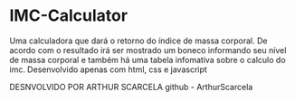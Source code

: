 # IMC-Calculator
Uma calculadora que dará o retorno do índice de massa corporal. De acordo com o resultado irá ser mostrado um boneco informando seu nível de massa corporal e também há uma tabela infomativa sobre o calculo do imc. Desenvolvido apenas com html, css e javascript

DESNVOLVIDO POR ARTHUR SCARCELA
github - ArthurScarcela
